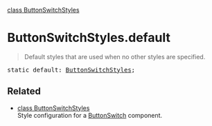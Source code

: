 [class ButtonSwitchStyles](ButtonSwitchStyles.md)

# ButtonSwitchStyles.default

> Default styles that are used when no other styles are specified.

<pre class="docgen_signature">static default: <a href="ButtonSwitchStyles.md">ButtonSwitchStyles</a>;</pre>

## Related

- [<!--{ref:class}-->class ButtonSwitchStyles](ButtonSwitchStyles.md) \
    Style configuration for a [ButtonSwitch](ButtonSwitch.md) component.
